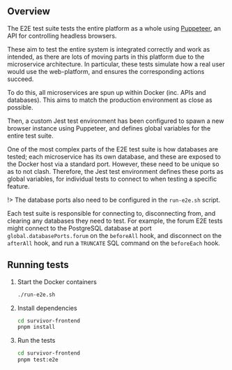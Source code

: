 ## Overview

The E2E test suite tests the entire platform as a whole using [Puppeteer](https://pptr.dev/), an API for controlling headless browsers.

These aim to test the entire system is integrated correctly and work as intended, as there are lots of moving parts in this platform due to the microservice architecture. In particular, these tests simulate how a real user would use the web-platform, and ensures the corresponding actions succeed.

To do this, all microservices are spun up within Docker (inc. APIs and databases). This aims to match the production environment as close as possible.

Then, a custom Jest test environment has been configured to spawn a new browser instance using Puppeteer, and defines global variables for the entire test suite.

One of the most complex parts of the E2E test suite is how databases are tested; each microservice has its own database, and these are exposed to the Docker host via a standard port. However, these need to be unique so as to not clash. Therefore, the Jest test environment defines these ports as global variables, for individual tests to connect to when testing a specific feature.

!> The database ports also need to be configured in the `run-e2e.sh` script.

Each test suite is responsible for connecting to, disconnecting from, and clearing any databases they need to test. For example, the forum E2E tests might connect to the PostgreSQL database at port `global.databasePorts.forum` on the `beforeAll` hook, and disconnect on the `afterAll` hook, and run a `TRUNCATE` SQL command on the `beforeEach` hook.

## Running tests

1. Start the Docker containers

   ```bash
   ./run-e2e.sh
   ```

2. Install dependencies

   ```bash
   cd survivor-frontend
   pnpm install
   ```

3. Run the tests

   ```bash
   cd survivor-frontend
   pnpm test:e2e
   ```
